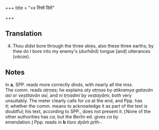 +++
title = "०४ तिस्रो दिवो"

+++
## Translation
4. Thou didst bore through the three skies, also these three earths; by  
thee do I bore into my enemy's (*durhā́rd*) tongue \[and\] utterances  
(*vácas*).

## Notes
  
  
  
  
  
In **a**, SPP. reads more correctly *divás*, with nearly all the mss.  
The comm. reads *atṛṇas;* he explains *aty atṛṇas* by *atikramya gatavān  
asi* or *veṣṭitavān asi*, and *ni tṛṇadmi* by *veṣṭayāmi*, both very  
unsuitably. The meter clearly calls for *ca* at the end, and Ppp. has  
it; whether the comm. means to acknowledge it as part of the text is  
doubtful; his text, according to SPP., does not present it. ⌊None of the  
other authorities has *ca*, but the Berlin ed. gives *ca* by  
emendation.⌋ Ppp. reads in **b** *tisro dyāṁ pṛth-*.
